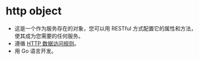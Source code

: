 # http object

- 这是一个作为服务存在的对象，您可以用 RESTful 方式配置它的属性和方法，使其成为您需要的任何服务。 
- 遵循 [HTTP 数据访问规则](https://github.com/jialo-dev/http-data-access-rule)。
- 用 Go 语言开发。

